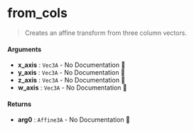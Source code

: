# from\_cols

>  Creates an affine transform from three column vectors.

#### Arguments

- **x\_axis** : `Vec3A` \- No Documentation 🚧
- **y\_axis** : `Vec3A` \- No Documentation 🚧
- **z\_axis** : `Vec3A` \- No Documentation 🚧
- **w\_axis** : `Vec3A` \- No Documentation 🚧

#### Returns

- **arg0** : `Affine3A` \- No Documentation 🚧